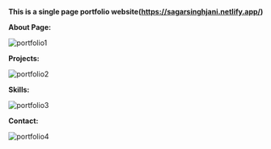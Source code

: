 **This is a single page portfolio website(https://sagarsinghjani.netlify.app/)**

**About Page:**

![portfolio1](https://user-images.githubusercontent.com/69340657/154855355-7344a3b0-5a9f-40fe-ae54-585b7797c867.png)

**Projects:**

![portfolio2](https://user-images.githubusercontent.com/69340657/154855353-fec23da4-2686-4e53-b400-83874dd8143f.png)

**Skills:**

![portfolio3](https://user-images.githubusercontent.com/69340657/154855352-19e50c41-43d5-457f-9ed1-585ad21ba4e6.png)

**Contact:**

![portfolio4](https://user-images.githubusercontent.com/69340657/154855348-049c2a16-a3e8-490d-9b7e-8e27e851d27f.png)
